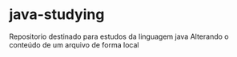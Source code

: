 # java-studying

Repositorio destinado para estudos da linguagem java
Alterando o conteúdo de um arquivo de forma local
